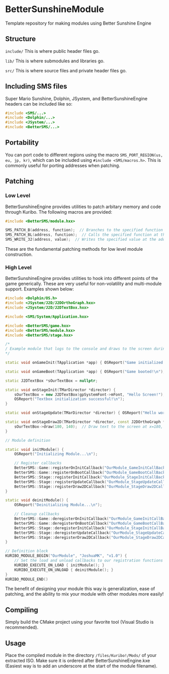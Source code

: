 # BetterSunshineModule
Template repository for making modules using Better Sunshine Engine

## Structure
`include/` This is where public header files go.

`lib/` This is where submodules and libraries go.

`src/` This is where source files and private header files go.

## Including SMS files
Super Mario Sunshine, Dolphin, JSystem, and BetterSunshineEngine headers can be included like so:

```c++
#include <SMS/...>
#include <Dolphin/...>
#include <JSystem/...>
#include <BetterSMS/...>
```

## Portability
You can port code to different regions using the macro `SMS_PORT_REGION(us, eu, jp, kr)`, which can be included using `#include <SMS/macros.h>`. This is commonly useful for porting addresses when patching.

## Patching

### Low Level
BetterSunshineEngine provides utilities to patch arbitary memory and code through Kuribo. The following macros are provided:

```c++
#include <BetterSMS/module.hxx>

SMS_PATCH_B(address, function);  // Branches to the specified function at the address
SMS_PATCH_BL(address, function);  // Calls the specified function at the address
SMS_WRITE_32(address, value);  // Writes the specified value at the address
```

These are the fundamental patching methods for low level module construction.

### High Level
BetterSunshineEngine provides utilities to hook into different points of the game generically. These are very useful for non-volatility and multi-module support. Examples shown below:

```c++
#include <Dolphin/OS.h>
#include <JSystem/J2D/J2DOrthoGraph.hxx>
#include <JSystem/J2D/J2DTextBox.hxx>

#include <SMS/System/Application.hxx>

#include <BetterSMS/game.hxx>
#include <BetterSMS/module.hxx>
#include <BetterSMS/stage.hxx>

/*
/ Example module that logs to the console and draws to the screen during gameplay
*/

static void onGameInit(TApplication *app) { OSReport("Game initialized!\n"); }

static void onGameBoot(TApplication *app) { OSReport("Game booted!\n"); }

static J2DTextBox *sOurTextBox = nullptr;

static void onStageInit(TMarDirector *director) {
    sOurTextBox = new J2DTextBox(gpSystemFont->mFont, "Hello Screen!");
    OSReport("Textbox initialization successful!\n");
}

static void onStageUpdate(TMarDirector *director) { OSReport("Hello world!\n"); }

static void onStageDraw2D(TMarDirector *director, const J2DOrthoGraph *ortho) {
    sOurTextBox->draw(180, 140);  // Draw text to the screen at x=180, y=140
}

// Module definition

static void initModule() {
    OSReport("Initializing Module...\n");

    // Register callbacks
    BetterSMS::Game::registerOnInitCallback("OurModule_GameInitCallBack", onGameInit);
    BetterSMS::Game::registerOnBootCallback("OurModule_GameBootCallBack", onGameBoot);
    BetterSMS::Stage::registerInitCallback("OurModule_StageInitCallBack", onStageInit);
    BetterSMS::Stage::registerUpdateCallback("OurModule_StageUpdateCallBack", onStageUpdate);
    BetterSMS::Stage::registerDraw2DCallback("OurModule_StageDraw2DCallBack", onStageDraw2D);
}

static void deinitModule() {
    OSReport("Deinitializing Module...\n");

    // Cleanup callbacks
    BetterSMS::Game::deregisterOnInitCallback("OurModule_GameInitCallBack");
    BetterSMS::Game::deregisterOnBootCallback("OurModule_GameBootCallBack");
    BetterSMS::Stage::deregisterInitCallback("OurModule_StageInitCallBack");
    BetterSMS::Stage::deregisterUpdateCallback("OurModule_StageUpdateCallBack");
    BetterSMS::Stage::deregisterDraw2DCallback("OurModule_StageDraw2DCallBack");
}

// Definition block
KURIBO_MODULE_BEGIN("OurModule", "JoshuaMK", "v1.0") {
    // Set the load and unload callbacks to our registration functions
    KURIBO_EXECUTE_ON_LOAD { initModule(); }
    KURIBO_EXECUTE_ON_UNLOAD { deinitModule(); }
}
KURIBO_MODULE_END()
```

The benefit of designing your module this way is generalization, ease of patching, and the ability to mix your module with other modules more easily!

## Compiling

Simply build the CMake project using your favorite tool (Visual Studio is recommended).

## Usage

Place the compiled module in the directory `/files/Kuribo!/Mods/` of your extracted ISO. Make sure it is ordered after BetterSunshineEngine.kxe (Easiest way is to add an underscore at the start of the module filename).